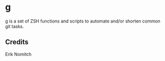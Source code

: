 g
=

g is a set of ZSH functions and scripts to automate and/or shorten common git tasks.

Credits
-------
Erik Nomitch
